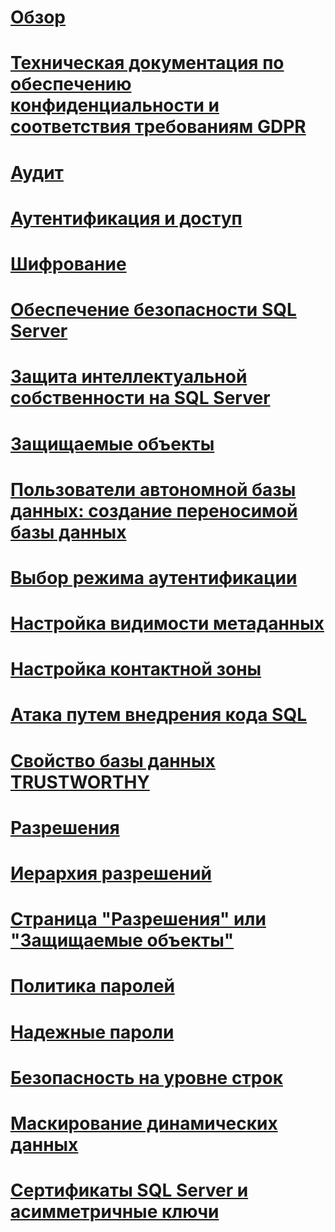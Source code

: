# [Обзор](security-center-for-sql-server-database-engine-and-azure-sql-database.md)  
# [Техническая документация по обеспечению конфиденциальности и соответствия требованиям GDPR](microsoft-sql-and-the-gdpr-requirements.md) 
# [Аудит](../../relational-databases/security/auditing/sql-server-audit-database-engine.md)
# [Аутентификация и доступ](../../relational-databases/security/authentication-access/getting-started-with-database-engine-permissions.md)
# [Шифрование](../../relational-databases/security/encryption/sql-server-encryption.md)
# [Обеспечение безопасности SQL Server](securing-sql-server.md)  
# [Защита интеллектуальной собственности на SQL Server](protecting-your-sql-server-intellectual-property.md)  
# [Защищаемые объекты](securables.md)  
# [Пользователи автономной базы данных: создание переносимой базы данных](contained-database-users-making-your-database-portable.md)  
# [Выбор режима аутентификации](choose-an-authentication-mode.md)  
# [Настройка видимости метаданных](metadata-visibility-configuration.md)  
# [Настройка контактной зоны](surface-area-configuration.md)  
# [Атака путем внедрения кода SQL](sql-injection.md)  
# [Свойство базы данных TRUSTWORTHY](trustworthy-database-property.md)  
# [Разрешения](permissions-database-engine.md)  
# [Иерархия разрешений](permissions-hierarchy-database-engine.md)  
# [Страница "Разрешения" или "Защищаемые объекты"](permissions-or-securables-page.md)  
# [Политика паролей](password-policy.md)  
# [Надежные пароли](strong-passwords.md)  
# [Безопасность на уровне строк](row-level-security.md)  
# [Маскирование динамических данных](dynamic-data-masking.md)  
# [Сертификаты SQL Server и асимметричные ключи](sql-server-certificates-and-asymmetric-keys.md)  
